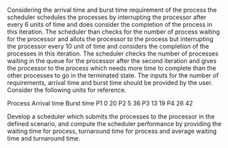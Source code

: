 Considering the arrival time and burst time requirement of the process the scheduler schedules the processes by interrupting the processor after every 6 units of time and does consider the completion of the process in this iteration. The scheduler than checks for the number of process waiting for the processor and allots the processor to the process but interrupting the processor every 10 unit of time and considers the completion of the processes in this iteration. The scheduler checks the number of processes waiting in the queue for the processor after the second iteration and gives the processor to the process which needs more time to complete than the other processes to go in the terminated state.
The inputs for the number of requirements, arrival time and burst time should be provided by the user.
Consider the following units for reference.


Process    Arrival time    Burst time
P1   		 0    		20
P2   		 5    		36
P3    		13    		19
P4    		26    		42


Develop a scheduler which submits the processes to the processor in the defined scenario, and compute the scheduler performance by providing the waiting time for process, turnaround time for process and average waiting time and turnaround time.
